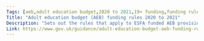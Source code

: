 ```yaml
---
Tags: [aeb,adult education budget,2020 to 2021,19+ funding,funding rules,abr20]
Title: "Adult education budget (AEB) funding rules 2020 to 2021"
Description: "Sets out the rules that apply to ESFA funded AEB provision for the 2020 to 2021 funding year."
Link: https://www.gov.uk/guidance/adult-education-budget-aeb-funding-rules-2020-to-2021
---
```

